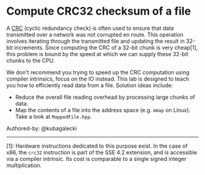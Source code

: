 # Compute CRC32 checksum of a file

A [CRC](https://en.wikipedia.org/wiki/Cyclic_redundancy_check) (cyclic redundancy check) is often used to ensure that data transmitted over a network was not corrupted en route.
This operation involves iterating through the transmitted file and updating the result in 32-bit increments.
Since computing the CRC of a 32-bit chunk is very cheap[1], this problem is bound by the speed at which we can supply these 32-bit chunks to the CPU.

We don't recommend you trying to speed up the CRC computation using compiler intrinsics, focus on the IO instead. This lab is designed to teach you how to efficiently read data from a file.
Solution ideas include:

- Reduce the overall file reading overhead by processing large chunks of data. 
- Map the contents of a file into the address space (e.g. `mmap` on Linux). Take a look at `MappedFile.hpp`.

Authored-by: @kubagalecki

---

[1]: Hardware instructions dedicated to this purpose exist.
In the case of x86, the `crc32` instruction is part of the SSE 4.2 extension, and is accessible via a compiler intrinsic.
Its cost is comparable to a single signed integer multiplication.
